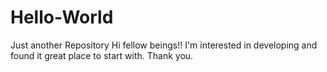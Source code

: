 # Hello-World
Just another Repository
Hi fellow beings!!
I'm interested in developing and found it great place to start with.
Thank you.
